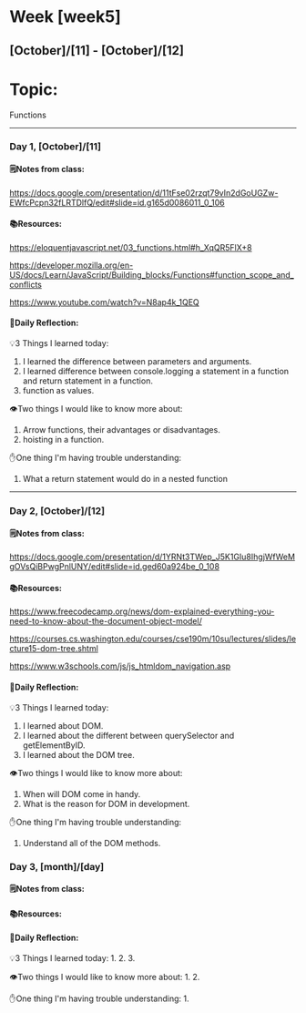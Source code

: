 # Week [week5]
## [October]/[11] - [October]/[12]

# Topic:
Functions
___

### Day 1, [October]/[11]

#### 🗒️Notes from class:
https://docs.google.com/presentation/d/11tFse02rzqt79vIn2dGoUGZw-EWfcPcpn32fLRTDlfQ/edit#slide=id.g165d0086011_0_106

#### 📚Resources:
https://eloquentjavascript.net/03_functions.html#h_XqQR5FlX+8

https://developer.mozilla.org/en-US/docs/Learn/JavaScript/Building_blocks/Functions#function_scope_and_conflicts

https://www.youtube.com/watch?v=N8ap4k_1QEQ
#### 💭Daily Reflection:

💡3 Things I learned today:
1. I learned the difference between parameters and arguments.
2. I learned difference between console.logging a statement in a function and return statement in a function.
3. function as values.

👁️Two things I would like to know more about:
1. Arrow functions, their advantages or disadvantages.
2. hoisting in a function.

✋One thing I'm having trouble understanding:
1. What a return statement would do in a nested function


___

### Day 2, [October]/[12] 

#### 🗒️Notes from class:
https://docs.google.com/presentation/d/1YRNt3TWep_J5K1GIu8IhgjWfWeMgOVsQiBPwgPnlUNY/edit#slide=id.ged60a924be_0_108

#### 📚Resources:
https://www.freecodecamp.org/news/dom-explained-everything-you-need-to-know-about-the-document-object-model/

https://courses.cs.washington.edu/courses/cse190m/10su/lectures/slides/lecture15-dom-tree.shtml

https://www.w3schools.com/js/js_htmldom_navigation.asp

#### 💭Daily Reflection:

💡3 Things I learned today:
1. I learned about DOM.
2. I learned about the different between querySelector and getElementByID.
3. I learned about the DOM tree.

👁️Two things I would like to know more about:
1. When will DOM come in handy.
2. What is the reason for DOM in development.

✋One thing I'm having trouble understanding:
1. Understand all of the DOM methods.

### Day 3, [month]/[day]
#### 🗒️Notes from class:

#### 📚Resources:


#### 💭Daily Reflection:

💡3 Things I learned today:
1. 
2. 
3. 

👁️Two things I would like to know more about:
1. 
2. 

✋One thing I'm having trouble understanding:
1. 
 

